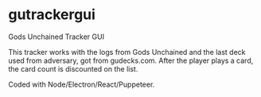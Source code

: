 # gutrackergui
 Gods Unchained Tracker GUI

This tracker works with the logs from Gods Unchained and the last deck used from adversary, got from gudecks.com.
After the player plays a card, the card count is discounted on the list.

Coded with Node/Electron/React/Puppeteer.

